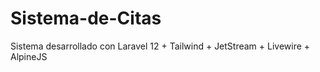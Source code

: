 # Sistema-de-Citas
Sistema desarrollado con Laravel 12 + Tailwind + JetStream + Livewire + AlpineJS
